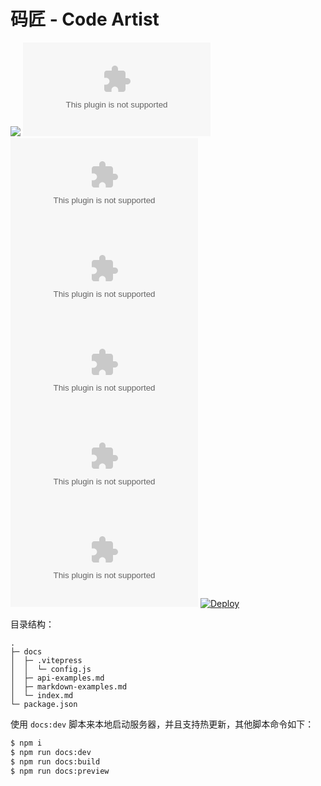 # 码匠 - Code Artist

![](https://img.shields.io/badge/%E5%85%AC%E4%BC%97%E5%8F%B7-CodeArtist-brightgreen)
[![GitHub issues](https://img.shields.io/github/issues/ArtistOfCode/artistofcode.github.com)](https://github.com/ArtistOfCode/artistofcode.github.com/issues)
[![GitHub forks](https://img.shields.io/github/forks/ArtistOfCode/artistofcode.github.com)](https://github.com/ArtistOfCode/artistofcode.github.com/network)
[![GitHub stars](https://img.shields.io/github/stars/ArtistOfCode/artistofcode.github.com)](https://github.com/ArtistOfCode/artistofcode.github.com/stargazers)
![GitHub license](https://img.shields.io/github/license/ArtistOfCode/artistofcode.github.com)
![language](https://img.shields.io/github/languages/top/ArtistOfCode/artistofcode.github.com)
![last](https://img.shields.io/github/last-commit/ArtistOfCode/artistofcode.github.com)
[![Deploy](https://github.com/ArtistOfCode/artistofcode.github.com/actions/workflows/deploy.yml/badge.svg)](https://github.com/ArtistOfCode/artistofcode.github.com/actions/workflows/deploy.yml)

目录结构：

```
.
├─ docs
│  ├─ .vitepress
│  │  └─ config.js
│  ├─ api-examples.md
│  ├─ markdown-examples.md
│  └─ index.md
└─ package.json
```

使用 `docs:dev` 脚本来本地启动服务器，并且支持热更新，其他脚本命令如下：

```bash
$ npm i
$ npm run docs:dev
$ npm run docs:build
$ npm run docs:preview
```
